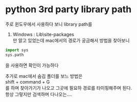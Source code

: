 # python 3rd party library path

주로 윈도우에서 사용하다 보니 library path를    
  1. Windows : Lib\site-packages   
만 알고 있었는데 mac에서의 경로가 궁금해서 방법을 찾아보니   
   
```python
import sys
sys.path
```
을 사용하면 확인이 가능하다   
   
   
추가로 mac에서 숨김 폴더를 보느 방법은    
  shift + command + G   
를 하며 찾아가기가 나오고 그곳에 필요하 경로를 타이핑해주며 된다.    
항상 그렇지만 검색하며 다나오는....
